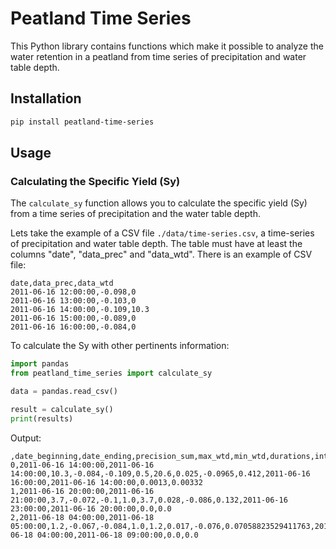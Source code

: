 # Peatland Time Series

This Python library contains functions which make it possible to analyze the water retention in a peatland from time series of precipitation and water table depth.

## Installation
```bash
pip install peatland-time-series
```


## Usage

### Calculating the Specific Yield (Sy)
The `calculate_sy` function allows you to calculate the specific yield (Sy)
from a time series of precipitation and the water table depth.

Lets take the example of a CSV file `./data/time-series.csv`, a time-series of precipitation and water table depth. The table must have at least the columns "date", "data_prec" and "data_wtd". There is an example of CSV file:
```
date,data_prec,data_wtd
2011-06-16 12:00:00,-0.098,0
2011-06-16 13:00:00,-0.103,0
2011-06-16 14:00:00,-0.109,10.3
2011-06-16 15:00:00,-0.089,0
2011-06-16 16:00:00,-0.084,0
```

To calculate the Sy with other pertinents information:
```python
import pandas
from peatland_time_series import calculate_sy

data = pandas.read_csv()

result = calculate_sy()
print(results)
```
Output:
```
,date_beginning,date_ending,precision_sum,max_wtd,min_wtd,durations,intensities,delta_h,depth,sy,idx_max,idx_min,accuracy_mean,accuracy_std
0,2011-06-16 14:00:00,2011-06-16 14:00:00,10.3,-0.084,-0.109,0.5,20.6,0.025,-0.0965,0.412,2011-06-16 16:00:00,2011-06-16 14:00:00,0.0013,0.00332
1,2011-06-16 20:00:00,2011-06-16 21:00:00,3.7,-0.072,-0.1,1.0,3.7,0.028,-0.086,0.132,2011-06-16 23:00:00,2011-06-16 20:00:00,0.0,0.0
2,2011-06-18 04:00:00,2011-06-18 05:00:00,1.2,-0.067,-0.084,1.0,1.2,0.017,-0.076,0.07058823529411763,2011-06-18 04:00:00,2011-06-18 09:00:00,0.0,0.0
```

